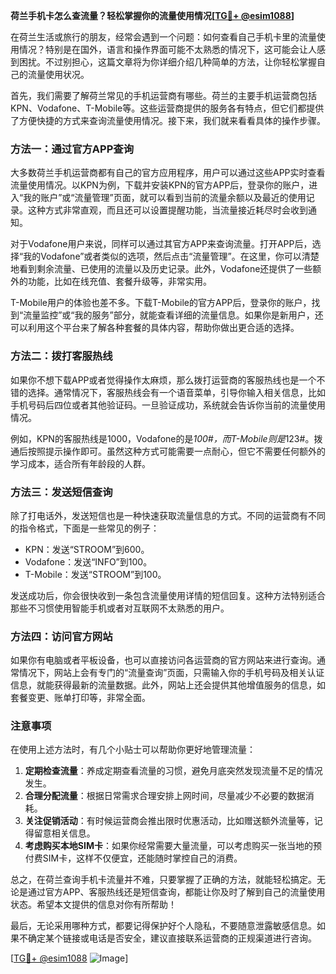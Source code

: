 **荷兰手机卡怎么查流量？轻松掌握你的流量使用情况[[TG💪+ @esim1088](https://t.me/s/esim1088)]**

在荷兰生活或旅行的朋友，经常会遇到一个问题：如何查看自己手机卡里的流量使用情况？特别是在国外，语言和操作界面可能不太熟悉的情况下，这可能会让人感到困扰。不过别担心，这篇文章将为你详细介绍几种简单的方法，让你轻松掌握自己的流量使用状况。

首先，我们需要了解荷兰常见的手机运营商有哪些。荷兰的主要手机运营商包括KPN、Vodafone、T-Mobile等。这些运营商提供的服务各有特点，但它们都提供了方便快捷的方式来查询流量使用情况。接下来，我们就来看看具体的操作步骤。

### 方法一：通过官方APP查询

大多数荷兰手机运营商都有自己的官方应用程序，用户可以通过这些APP实时查看流量使用情况。以KPN为例，下载并安装KPN的官方APP后，登录你的账户，进入“我的账户”或“流量管理”页面，就可以看到当前的流量余额以及最近的使用记录。这种方式非常直观，而且还可以设置提醒功能，当流量接近耗尽时会收到通知。

对于Vodafone用户来说，同样可以通过其官方APP来查询流量。打开APP后，选择“我的Vodafone”或者类似的选项，然后点击“流量管理”。在这里，你可以清楚地看到剩余流量、已使用的流量以及历史记录。此外，Vodafone还提供了一些额外的功能，比如在线充值、套餐升级等，非常实用。

T-Mobile用户的体验也差不多。下载T-Mobile的官方APP后，登录你的账户，找到“流量监控”或“我的服务”部分，就能查看详细的流量信息。如果你是新用户，还可以利用这个平台来了解各种套餐的具体内容，帮助你做出更合适的选择。

### 方法二：拨打客服热线

如果你不想下载APP或者觉得操作太麻烦，那么拨打运营商的客服热线也是一个不错的选择。通常情况下，客服热线会有一个语音菜单，引导你输入相关信息，比如手机号码后四位或者其他验证码。一旦验证成功，系统就会告诉你当前的流量使用情况。

例如，KPN的客服热线是1000，Vodafone的是*100#，而T-Mobile则是*123#。拨通后按照提示操作即可。虽然这种方式可能需要一点耐心，但它不需要任何额外的学习成本，适合所有年龄段的人群。

### 方法三：发送短信查询

除了打电话外，发送短信也是一种快速获取流量信息的方式。不同的运营商有不同的指令格式，下面是一些常见的例子：

- KPN：发送“STROOM”到600。
- Vodafone：发送“INFO”到100。
- T-Mobile：发送“STROOM”到100。

发送成功后，你会很快收到一条包含流量使用详情的短信回复。这种方法特别适合那些不习惯使用智能手机或者对互联网不太熟悉的用户。

### 方法四：访问官方网站

如果你有电脑或者平板设备，也可以直接访问各运营商的官方网站来进行查询。通常情况下，网站上会有专门的“流量查询”页面，只需输入你的手机号码及相关认证信息，就能获得最新的流量数据。此外，网站上还会提供其他增值服务的信息，如套餐变更、账单打印等，非常全面。

### 注意事项

在使用上述方法时，有几个小贴士可以帮助你更好地管理流量：

1. **定期检查流量**：养成定期查看流量的习惯，避免月底突然发现流量不足的情况发生。
2. **合理分配流量**：根据日常需求合理安排上网时间，尽量减少不必要的数据消耗。
3. **关注促销活动**：有时候运营商会推出限时优惠活动，比如赠送额外流量等，记得留意相关信息。
4. **考虑购买本地SIM卡**：如果你经常需要大量流量，可以考虑购买一张当地的预付费SIM卡，这样不仅便宜，还能随时掌控自己的消费。

总之，在荷兰查询手机卡流量并不难，只要掌握了正确的方法，就能轻松搞定。无论是通过官方APP、客服热线还是短信查询，都能让你及时了解到自己的流量使用状态。希望本文提供的信息对你有所帮助！

最后，无论采用哪种方式，都要记得保护好个人隐私，不要随意泄露敏感信息。如果不确定某个链接或电话是否安全，建议直接联系运营商的正规渠道进行咨询。

[[TG💪+ @esim1088](https://t.me/s/esim1088) ![Image](https://i.postimg.cc/4NQfJmqS/Snipaste-2025-05-13-00-14-12.png)]
